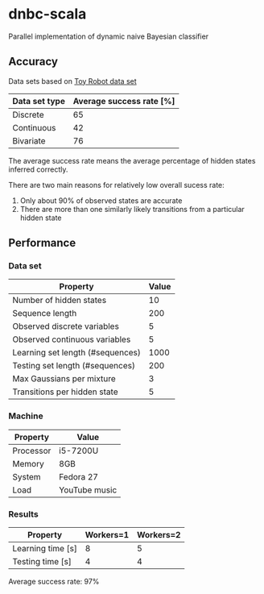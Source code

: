 # dnbc-scala
Parallel implementation of dynamic naive Bayesian classifier
## Accuracy 
Data sets based on [Toy Robot data set](https://www.cs.princeton.edu/courses/archive/fall06/cos402/hw/hw5/hw5.html)

|Data set type|Average success rate [%]|
|-------------|------------------------|
|Discrete     |65                      |
|Continuous   |42                      |
|Bivariate    |76                      |

The average success rate means the average percentage of hidden states inferred correctly.

There are two main reasons for relatively low overall sucess rate:

1) Only about 90% of observed states are accurate
2) There are more than one similarly likely transitions from a particular hidden state

## Performance
### Data set

|Property                        |Value|
|--------------------------------|-----|
|Number of hidden states         |10   |
|Sequence length                 |200  |
|Observed discrete variables     |5    |
|Observed continuous variables   |5    |
|Learning set length (#sequences)|1000 |
|Testing set length (#sequences) |200  |
|Max Gaussians per mixture       |3    |
|Transitions per hidden state    |5    |

### Machine

|Property |Value        |
|---------|-------------|
|Processor|i5-7200U     |
|Memory   |8GB          |
|System   |Fedora 27    |
|Load     |YouTube music|

### Results

|Property                |Workers=1 |Workers=2|
|------------------------|----------|--------|
|Learning time [s]       |8         |5       |
|Testing time [s]        |4         |4       |

Average success rate: 97%
